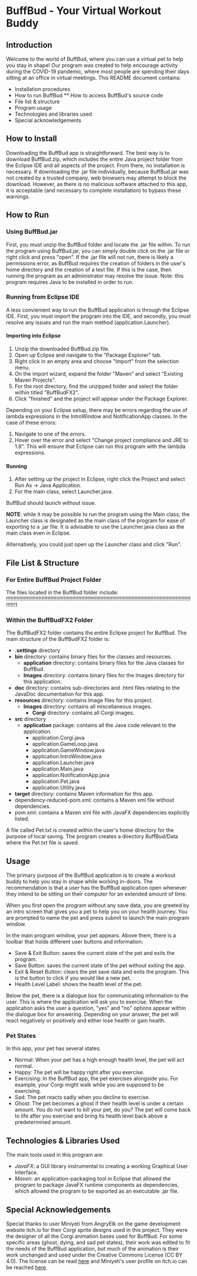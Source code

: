 # BuffBud - Your Virtual Workout Buddy
## Introduction
Welcome to the world of BuffBud, where you can use a virtual pet to help you stay in shape! Our program was created to help encourage activity during the COVID-19 pandemic, where most people are spending their days sitting at an office in virtual meetings. This README document contains:
* Installation procedures
* How to run BuffBud
** How to access BuffBud's source code
* File list & structure
* Program usage
* Technologies and libraries used
* Special acknowledgements

## How to Install
Downloading the BuffBud app is straightforward. The best way is to download BuffBud.zip, which includes the entire Java project folder from the Eclipse IDE and all aspects of the project. From there, no installation is necessary. If downloading the .jar file individually, because BuffBud.jar was not created by a trusted company, web browsers may attempt to block the download. However, as there is no malicious software attached to this app, it is acceptable (and necessary to complete installation) to bypass these warnings.

## How to Run
### Using BuffBud.jar
First, you must unzip the BuffBud folder and locate the .jar file within. To run the program using BuffBud.jar, you can simply double click on the .jar file or right click and press "open". If the .jar file will not run, there is likely a permissions error, as BuffBud requires the creation of folders in the user's home directory and the creation of a text file. If this is the case, then running the program as an administrator may resolve the issue. Note: this program requires Java to be installed in order to run.

### Running from Eclipse IDE
A less convienient way to run the BuffBud application is through the Eclipse IDE. First, you must import the program into the IDE, and secondly, you must resolve any issues and run the main method (application.Launcher).

#### Importing into Eclipse
1. Unzip the downloaded BuffBud.zip file.
2. Open up Eclipse and navigate to the "Package Explorer" tab. 
3. Right click in an empty area and choose "Import" from the selection menu. 
4. On the import wizard, expand the folder "Maven" and select "Existing Maven Projects". 
5. For the root directory, find the unzipped folder and select the folder within titled "BuffBudFX2". 
6. Click "finished" and the project will appear under the Package Explorer. 

Depending on your Eclipse setup, there may be errors regarding the use of lambda expressions in the IntroWindow and NotificationApp classes. In the case of these errors:
1. Navigate to one of the errors.
2. Hover over the error and select "Change project compliance and JRE to 1.8". 
This will ensure that Eclipse can run this program with the lambda expressions.

#### Running
1. After setting up the project in Eclipse, right click the Project and select Run As -> Java Application. 
2. For the main class, select Launcher.java. 

BuffBud should launch without issue. 

**NOTE**: while it may be possible to run the program using the Main class, the Launcher class is designated as the main class of the program for ease of exporting to a .jar file. It is advisable to use the Launcher.java class as the main class even in Eclipse.

Alternatively, you could just open up the Launcher class and click "Run".

## File List & Structure
### For Entire BuffBud Project Folder
The files located in the BuffBud folder include:
!!!!!!!!!!!!!!!!!!!!!!!!!!!!!!!!!!!!!!!!!!!!!!!!!!!!!!!!!!!!!!!!!!!!!!!!!!!!!!!!!!!!!!!!!!!!!!!!!!!!!!!!!!!!!!!!!!!!!!!!!!!!!!!!!!!1

### Within the BuffBudFX2 Folder
The BuffBudFX2 folder contains the entire Eclipse project for BuffBud. The main structure of the BuffBudFX2 folder is:
* **.settings** directory
* **bin** directory: contains binary files for the classes and resources.
  * **application** directory: contains binary files for the Java classes for BuffBud.
  * **Images** directory: contains binary files for the Images directory for this application.
* **doc** directory: contains sub-directories and .html files relating to the JavaDoc documentation for this app.
* **resources** directory: contains Image files for this project.
  * **Images** directory: contains all miscellaneous images.
    * **Corgi** directory: contains all Corgi images.
* **src** directory
  * **application** package: contains all the Java code relevant to the application.
    * application.Corgi.java
    * application.GameLoop.java
    * application.GameWindow.java
    * application.IntroWindow.java
    * application.Launcher.java
    * application.Main.java
    * application.NotificationApp.java
    * application.Pet.java
    * application.Utility.java
* **target** directory: contains Maven information for this app.
* dependency-reduced-pom.xml: contains a Maven xml file without dependencies.
* pom.xml: contains a Maven xml file with JavaFX dependencies explicitly listed.

A file called Pet.txt is created within the user's home directory for the purpose of local saving. The program creates a directory BuffBud/Data where the Pet.txt file is saved.

## Usage
The primary purpose of the BuffBud application is to create a workout buddy to help you stay in shape while working in-doors. The recommendation is that a user has the BuffBud application open whenever they intend to be sitting on their computer for an extended amount of time. 

When you first open the program without any save data, you are greeted by an intro screen that gives you a pet to help you on your health journey. You are prompted to name the pet and press submit to launch the main program window.

In the main program window, your pet appears. Above them, there is a toolbar that holds different user buttons and information:
* Save & Exit Button: saves the current state of the pet and exits the program.
* Save Button: saves the current state of the pet without exiting the app.
* Exit & Reset Button: clears the pet save data and exits the program. This is the button to click if you would like a new pet.
* Health Level Label: shows the health level of the pet.

Below the pet, there is a dialogue box for communicating information to the user. This is where the application will ask you to exercise. When the application asks the user a question, "yes" and "no" options appear within the dialogue box for answering. Depending on your answer, the pet will react negatively or positively and either lose health or gain health.

### Pet States
In this app, your pet has several states:
* Normal: When your pet has a high enough health level, the pet will act normal.
* Happy: The pet will be happy right after you exercise.
* Exercising: In the BuffBud app, the pet exercises alongside you. For example, your Corgi might walk while you are supposed to be exercising.
* Sad: The pet reacts sadly when you decline to exercise.
* Ghost: The pet becomes a ghost if their health level is under a certain amount. You do not want to kill your pet, do you? The pet will come back to life after you exercise and bring its health level back above a predetermined amount.

## Technologies & Libraries Used
The main tools used in this program are:
* *JavaFX*: a GUI library instrumental to creating a working Graphical User Interface.
* *Maven*: an application-packaging tool in Eclipse that allowed the program to package JavaFX runtime components as dependencies, which allowed the program to be exported as an executable .jar file.

## Special Acknowledgements
Special thanks to user Miniyeti from AngryElk on the game development website itch.io for their Corgi sprite designs used in this project. They were the designer of all the Corgi animation bases used for BuffBud. For some specific areas (ghost, dying, and sad pet states), their work was edited to fit the needs of the BuffBud application, but much of the animation is their work unchanged and used under the Creative Commons License (CC BY 4.0). The license can be read [here](https://creativecommons.org/licenses/by/4.0/) and Miniyeti's user profile on itch.io can be reached [here](https://itch.io/profile/miniyeti).
